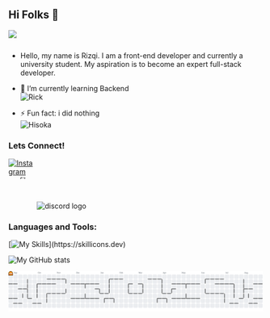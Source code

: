 ## Hi Folks 👋
<div align="left">
  <img src="https://visitor-badge.laobi.icu/badge?page_id=urmalevolent.urmalevolent&right_color=crimson&left_text=Visitors"  />
</div>

###
<!--
**urmalevolent/urmalevolent** is a ✨ _special_ ✨ repository because its `README.md` (this file) appears on your GitHub profile.

Here are some ideas to get you started:

- 🔭 I’m currently working on ...
- 🌱 I’m currently learning ...
- 👯 I’m looking to collaborate on ...
- 🤔 I’m looking for help with ...
- 💬 Ask me about ...
- 📫 How to reach me: ...
- 😄 Pronouns: ...
- ⚡ Fun fact: ...
-->
- Hello, my name is Rizqi. I am a front-end developer and currently a university student. My aspiration is to become an expert full-stack developer. <br/>

- 🌱 I’m currently learning Backend <br/>
 ![Rick](https://media2.giphy.com/media/v1.Y2lkPTc5MGI3NjExcWQ1bGRwZTAwMDc3OTJjY3k3Nmc0YXVieDd5c2l6eWQyNmpyMXh2eSZlcD12MV9pbnRlcm5hbF9naWZfYnlfaWQmY3Q9Zw/iOPiWX4wUMhly5mFP4/giphy.gif)
- ⚡ Fun fact: i did nothing <br/>
 ![Hisoka](https://media4.giphy.com/media/v1.Y2lkPTc5MGI3NjExYXFiczFib2owYzRvaHl5eG1vbW90dTJtcXpyaXk2NzJqcjRwMTE1dCZlcD12MV9pbnRlcm5hbF9naWZfYnlfaWQmY3Q9Zw/IurNlhZHaj7TG/giphy.gif)

### Lets Connect!
<div align="left">
 <a href="https://www.instagram.com/rizqradt?igsh=azdnbzVvYWE0cGlk" target="_blank" style="display: inline-block;">
  <img 
    src="https://raw.githubusercontent.com/maurodesouza/profile-readme-generator/master/src/assets/icons/social/instagram/default.svg" 
    alt="Instagram profile of Rizqradt"
    width="52" 
    height="40"
    style="display: block;"
  />
</a>
 <img src="https://raw.githubusercontent.com/maurodesouza/profile-readme-generator/master/src/assets/icons/social/discord/default.svg" width="52" height="40" alt="discord logo"  />
</div>

### Languages and Tools:
[![My Skills](https://skillicons.dev/icons?i=js,html,css,php,py,java,flutter,dart,bootstrap,figma,anaconda,androidstudio,vue,laravel,mysql,nodejs,sqlite,tailwind,)](https://skillicons.dev)

![My GitHub stats](https://github-readme-stats.vercel.app/api?username=urmalevolent&show_icons=true&theme=tokyonight)

<picture>
  <source media="(prefers-color-scheme: dark)" srcset="https://raw.githubusercontent.com/urmalevolent/urmalevolent/output/pacman-contribution-graph-dark.svg">
  <source media="(prefers-color-scheme: light)" srcset="https://raw.githubusercontent.com/urmalevolent/urmalevolent/output/pacman-contribution-graph.svg">
  <img alt="pacman contribution graph" src="https://raw.githubusercontent.com/urmalevolent/urmalevolent/output/pacman-contribution-graph.svg">
</picture>

###